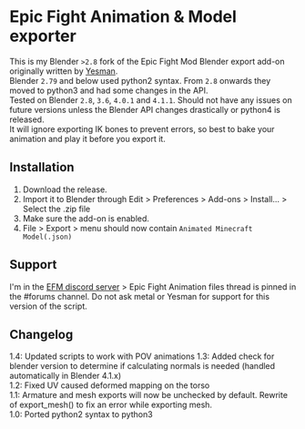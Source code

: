 # Epic Fight Animation & Model exporter
This is my Blender `>2.8` fork of the Epic Fight Mod Blender export add-on originally written by [Yesman](https://github.com/Yesssssman).     
Blender `2.79` and below used python2 syntax. From `2.8` onwards they moved to python3 and had some changes in the API.      
Tested on Blender `2.8`, `3.6`, `4.0.1` and `4.1.1`. 
Should not have any issues on future versions unless the Blender API changes drastically or python4 is released.  
It will ignore exporting IK bones to prevent errors, so best to bake your animation and play it before you export it.

## Installation
1. Download the release.
2. Import it to Blender through Edit > Preferences > Add-ons > Install... > Select the .zip file
3. Make sure the add-on is enabled.
4. File > Export > menu should now contain `Animated Minecraft Model(.json)`

## Support
I'm in the [EFM discord server](https://discord.com/invite/NbAJwj8RHg) > Epic Fight Animation files thread is pinned in the #forums channel. Do not ask metal or Yesman for support for this version of the script. 

## Changelog
1.4: Updated scripts to work with POV animations
1.3: Added check for blender version to determine if calculating normals is needed (handled automatically in Blender 4.1.x)  
1.2: Fixed UV caused deformed mapping on the torso   
1.1: Armature and mesh exports will now be unchecked by default. Rewrite of export_mesh() to fix an error while exporting mesh.     
1.0: Ported python2 syntax to python3  
